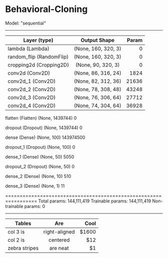 # Behavioral-Cloning

Model: "sequential"
_________________________________________________________________
| Layer (type)              |         Output Shape      |        Param  |
|---------------------------|:-------------------------:|--------------:|
| lambda (Lambda)           | (None, 160, 320, 3)       |    0          |                                                                  
| random_flip (RandomFlip)  |  (None, 160, 320, 3)      |   0           |                                                                      
| cropping2d (Cropping2D)   |  (None, 90, 320, 3)       |    0          |                                                                      
| conv2d (Conv2D)           |   (None, 86, 316, 24)     |  1824         |                                                               
| conv2d_1 (Conv2D)         |      (None, 82, 312, 36)  |    21636      |                                                                  
| conv2d_2 (Conv2D)         |  (None, 78, 308, 48)      | 43248         |                                                                
| conv2d_3 (Conv2D)         |  (None, 76, 306, 64)      |  27712        |                                                                 
| conv2d_4 (Conv2D)         |   (None, 74, 304, 64)     |  36928        |
                                                                 
 flatten (Flatten)           (None, 1439744)           0         
                                                                 
 dropout (Dropout)           (None, 1439744)           0         
                                                                 
 dense (Dense)               (None, 100)               143974500 
                                                                 
 dropout_1 (Dropout)         (None, 100)               0         
                                                                 
 dense_1 (Dense)             (None, 50)                5050      
                                                                 
 dropout_2 (Dropout)         (None, 50)                0         
                                                                 
 dense_2 (Dense)             (None, 10)                510       
                                                                 
 dense_3 (Dense)             (None, 1)                 11        
                                                                 
=================================================================
Total params: 144,111,419
Trainable params: 144,111,419
Non-trainable params: 0
_________________________________________________________________



| Tables        | Are           | Cool  |
| ------------- |:-------------:| -----:|
| col 3 is      | right-aligned | $1600 |
| col 2 is      | centered      |   $12 |
| zebra stripes | are neat      |    $1 |
